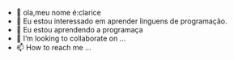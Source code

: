 - 👋 ola,meu nome é:clarice
- 👀 Eu estou interessado em aprender linguens de programação.
- 🌱 Eu estou aprendendo a programaça
- 💞️ I’m looking to collaborate on ...
- 📫 How to reach me ...

<!---
Claricedapaz/Claricedapaz is a ✨ special ✨ repository because its `README.md` (this file) appears on your GitHub profile.
You can click the Preview link to take a look at your changes.
--->
